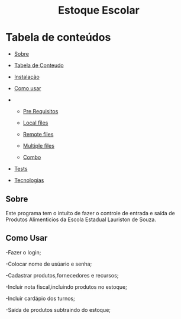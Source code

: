 <h1 align="center">Estoque Escolar</h1>

Tabela de conteúdos
=================
<!--ts-->
   * [Sobre](#Sobre)
  
   * [Tabela de Conteudo](#tabela-de-conteudo)
   * [Instalação](#instalacao)
   * [Como usar](#como-usar)
   * 
      * [Pre Requisitos](#pre-requisitos)
      
      * [Local files](#local-files)
      * [Remote files](#remote-files)
      * [Multiple files](#multiple-files)
      * [Combo](#combo)
   * [Tests](#testes)
   * [Tecnologias](#tecnologias)
<!--te-->
<h2>Sobre</h2>         
<p> Este programa tem o intuíto de  fazer o controle de entrada e saída de Produtos Alimenticios da  Escola Estadual Lauriston de Souza.
<h2>Como Usar</h2>
<p>-Fazer o login;</p>
<p>-Colocar nome de usúario e senha;</p>
<p>-Cadastrar produtos,fornecedores e recursos;</p>
<p>-Incluir nota fiscal,incluindo produtos no estoque;</p>
<p>-Incluir cardápio dos turnos;</p>
<p>-Saída de produtos subtraindo do estoque;</p>


   
